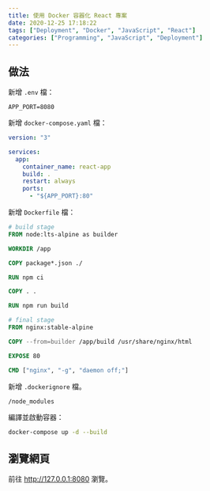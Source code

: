 ```yaml
---
title: 使用 Docker 容器化 React 專案
date: 2020-12-25 17:18:22
tags: ["Deployment", "Docker", "JavaScript", "React"]
categories: ["Programming", "JavaScript", "Deployment"]
---
```


## 做法

新增 `.env` 檔：

```env
APP_PORT=8080
```

新增 `docker-compose.yaml` 檔：

```yaml
version: "3"

services:
  app:
    container_name: react-app
    build: .
    restart: always
    ports:
      - "${APP_PORT}:80"
```

新增 `Dockerfile` 檔：

```dockerfile
# build stage
FROM node:lts-alpine as builder

WORKDIR /app

COPY package*.json ./

RUN npm ci

COPY . .

RUN npm run build

# final stage
FROM nginx:stable-alpine

COPY --from=builder /app/build /usr/share/nginx/html

EXPOSE 80

CMD ["nginx", "-g", "daemon off;"]
```

新增 `.dockerignore` 檔。

```env
/node_modules
```

編譯並啟動容器：

```bash
docker-compose up -d --build
```

## 瀏覽網頁

前往 <http://127.0.0.1:8080> 瀏覽。
